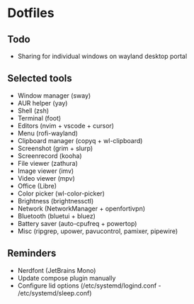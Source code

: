 # Dotfiles

## Todo

- Sharing for individual windows on wayland desktop portal

## Selected tools

- Window manager (sway)
- AUR helper (yay)
- Shell (zsh)
- Terminal (foot)
- Editors (nvim + vscode + cursor)
- Menu (rofi-wayland)
- Clipboard manager (copyq + wl-clipboard)
- Screenshot (grim + slurp)
- Screenrecord (kooha)
- File viewer (zathura)
- Image viewer (imv)
- Video viewer (mpv)
- Office (Libre)
- Color picker (wl-color-picker)
- Brightness (brightnessctl)
- Network (NetworkManager + openfortivpn)
- Bluetooth (bluetui + bluez)
- Battery saver (auto-cpufreq + powertop)
- Misc (ripgrep, upower, pavucontrol, pamixer, pipewire)

## Reminders

- Nerdfont (JetBrains Mono)
- Update compose plugin manually
- Configure lid options (/etc/systemd/logind.conf - /etc/systemd/sleep.conf)

